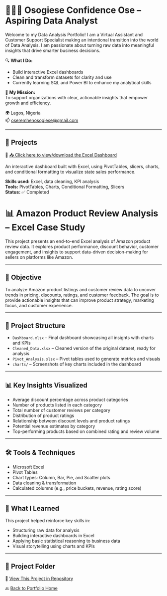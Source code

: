 # 👩🏽‍💻 Osogiese Confidence Ose – Aspiring Data Analyst

Welcome to my Data Analysis Portfolio! I am a Virtual Assistant and Customer Support Specialist making an intentional transition into the world of Data Analysis. I am passionate about turning raw data into meaningful insights that drive smarter business decisions.

🔍 **What I Do:**
- Build interactive Excel dashboards
- Clean and transform datasets for clarity and use
- Currently learning SQL and Power BI to enhance my analytical skills

🎯 **My Mission:**  
To support organizations with clear, actionable insights that empower growth and efficiency.

🌍 Lagos, Nigeria  
📫 oseremhenosogiese@gmail.com

---

## 📁 Projects

🔗 [📥 Click here to view/download the Excel Dashboard](https://1drv.ms/x/c/ed71485e97342fc2/ER1lcXRFVchMu-ctRPDLun8BBEPPIvqkwMn4kEtV1vkUZg?e=4PbFIl)

An interactive dashboard built with Excel, using PivotTables, slicers, charts, and conditional formatting to visualize state sales performance.

**Skills used:** Excel, data cleaning, KPI analysis  
**Tools:** PivotTables, Charts, Conditional Formatting, Slicers  
**Status:** ✅ Completed

# 📊 Amazon Product Review Analysis – Excel Case Study

This project presents an end-to-end Excel analysis of Amazon product review data. It explores product performance, discount behavior, customer engagement, and insights to support data-driven decision-making for sellers on platforms like Amazon.

---

## 🎯 Objective

To analyze Amazon product listings and customer review data to uncover trends in pricing, discounts, ratings, and customer feedback. The goal is to provide actionable insights that can improve product strategy, marketing focus, and customer experience.

---

## 📁 Project Structure

- `Dashboard.xlsx` – Final dashboard showcasing all insights with charts and KPIs  
- `Cleaned_Data.xlsx` – Cleaned version of the original dataset, ready for analysis  
- `Pivot_Analysis.xlsx` – Pivot tables used to generate metrics and visuals  
- `charts/` – Screenshots of key charts included in the dashboard

---

## 📊 Key Insights Visualized

- Average discount percentage across product categories  
- Number of products listed in each category  
- Total number of customer reviews per category  
- Distribution of product ratings  
- Relationship between discount levels and product ratings  
- Potential revenue estimates by category  
- Top-performing products based on combined rating and review volume

---

## 🛠 Tools & Techniques

- Microsoft Excel  
- Pivot Tables  
- Chart types: Column, Bar, Pie, and Scatter plots  
- Data cleaning & transformation  
- Calculated columns (e.g., price buckets, revenue, rating score)

---

## 🧠 What I Learned

This project helped reinforce key skills in:
- Structuring raw data for analysis  
- Building interactive dashboards in Excel  
- Applying basic statistical reasoning to business data  
- Visual storytelling using charts and KPIs

---

## 🔗 Project Folder

📁 [View This Project in Repository]([https://github.com/your-username/data-analytics-portfolio/tree/main/Amazon-Product-Review-Analysis](https://1drv.ms/x/c/ed71485e97342fc2/EZt0cyeBR4ZApogzgqD8E80BGkSManUjl0iyt5e5UNXugA?e=6EAMPB))

🔙 [Back to Portfolio Home](https://github.com/your-username/data-analytics-portfolio)
